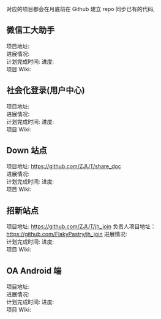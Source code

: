 对应的项目都会在月底前在 Github 建立 repo 同步已有的代码,

微信工大助手
------

项目地址:  
进展情况:  
计划完成时间:
进度:  
项目 Wiki:  

社会化登录(用户中心)
------

项目地址:  
进展情况:  
计划完成时间:
进度:  
项目 Wiki:  



Down 站点
------

项目地址: https://github.com/ZJUT/share_doc  
进展情况:  
计划完成时间:
进度:  
项目 Wiki:  


招新站点
------

项目地址: https://github.com/ZJUT/jh_join
负责人项目地址： https://github.com/FlakyPastry/jh_join
进展情况:  
计划完成时间:
进度:  
项目 Wiki:  


OA Android 端
------

项目地址:  
进展情况:  
计划完成时间:
进度:  
项目 Wiki:  
